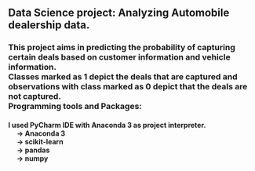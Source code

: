 <html>
<body>
<h2>Data Science project: Analyzing Automobile dealership data. </h2>
<h3>     This project aims in predicting the probability of capturing certain deals based on customer information and vehicle information. <br>
     Classes marked as 1 depict the deals that are captured and observations with class marked as 0 depict that the deals are not captured.<br>
Programming tools and Packages:<br></h3>
<h4>
I used PyCharm IDE with Anaconda 3 as project interpreter. <br>
&emsp; -> Anaconda 3 <br>
&emsp; -> scikit-learn <br>
&emsp; -> pandas <br>
&emsp; -> numpy <br><br>
</h4><h3>

</h3>
</body>
</html>
